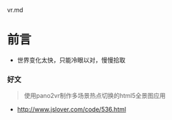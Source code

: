 vr.md

# 前言 #

- 世界变化太快，只能冷眼以对，慢慢拾取 


### 好文

> 使用pano2vr制作多场景热点切换的html5全景图应用

- http://www.jslover.com/code/536.html